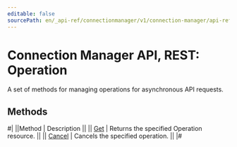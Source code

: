 ```yaml
---
editable: false
sourcePath: en/_api-ref/connectionmanager/v1/connection-manager/api-ref/Operation/index.md
---
```


# Connection Manager API, REST: Operation

A set of methods for managing operations for asynchronous API requests.

## Methods

#|
||Method | Description ||
|| [Get](get.md) | Returns the specified Operation resource. ||
|| [Cancel](cancel.md) | Cancels the specified operation. ||
|#